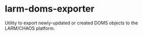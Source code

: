 larm-doms-exporter
==================

Utility to export newly-updated or created DOMS objects to the LARM/CHAOS platform.